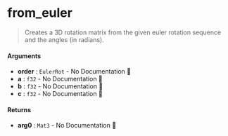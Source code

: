 # from\_euler

>  Creates a 3D rotation matrix from the given euler rotation sequence and the angles (in
>  radians).

#### Arguments

- **order** : `EulerRot` \- No Documentation 🚧
- **a** : `f32` \- No Documentation 🚧
- **b** : `f32` \- No Documentation 🚧
- **c** : `f32` \- No Documentation 🚧

#### Returns

- **arg0** : `Mat3` \- No Documentation 🚧